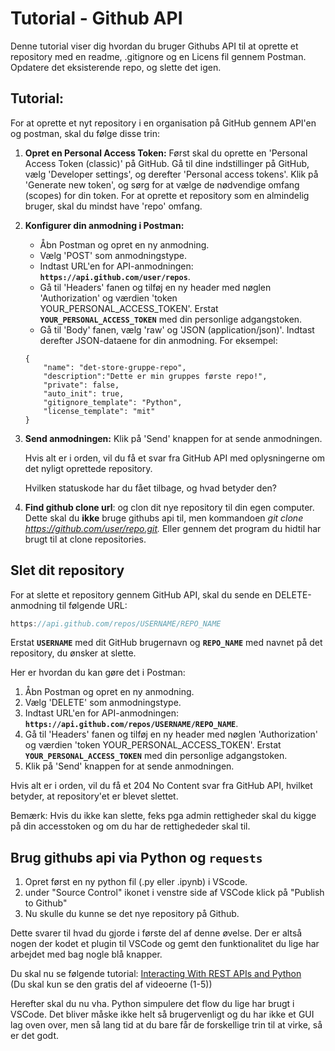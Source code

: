 # Tutorial - Github API

Denne tutorial viser dig hvordan du bruger Githubs API til at oprette et repository med en readme, .gitignore og en Licens fil gennem Postman. Opdatere det eksisterende repo, og slette det igen.

## Tutorial:

For at oprette et nyt repository i en organisation på GitHub gennem API'en og postman, skal du følge disse trin: 

1. **Opret en Personal Access Token:** Først skal du oprette en 'Personal Access Token (classic)' på GitHub. Gå til dine indstillinger på GitHub, vælg 'Developer settings', og derefter 'Personal access tokens'. 
Klik på 'Generate new token', og sørg for at vælge de nødvendige omfang (scopes) for din token. For at oprette et repository som en almindelig bruger, skal du mindst have 'repo' omfang.
2. **Konfigurer din anmodning i Postman:**
    - Åbn Postman og opret en ny anmodning.
    - Vælg 'POST' som anmodningstype.
    - Indtast URL'en for API-anmodningen: **`https://api.github.com/user/repos`**.
    - Gå til 'Headers' fanen og tilføj en ny header med nøglen 'Authorization' og værdien 
    'token YOUR_PERSONAL_ACCESS_TOKEN'. Erstat **`YOUR_PERSONAL_ACCESS_TOKEN`** med din personlige adgangstoken.
    - Gå til 'Body' fanen, vælg 'raw' og 'JSON (application/json)'. Indtast derefter JSON-dataene for din anmodning. For eksempel:
    
    ```
    {
        "name": "det-store-gruppe-repo",
        "description":"Dette er min gruppes første repo!",
        "private": false,
        "auto_init": true,
        "gitignore_template": "Python",
        "license_template": "mit"
    }
    ```

1. **Send anmodningen:** Klik på 'Send' knappen for at sende anmodningen.
    
    Hvis alt er i orden, vil du få et svar fra GitHub API med oplysningerne om det nyligt oprettede repository.
    
    Hvilken statuskode har du fået tilbage, og hvad betyder den?
    
2. **Find github clone url**: og clon dit nye repository til din egen computer. 
Dette skal du **ikke** bruge githubs api til, men kommandoen 
*git clone https://github.com/user/repo.git.*
Eller gennem det program du hidtil har brugt til at clone repositories.  

## Slet dit repository

For at slette et repository gennem GitHub API, skal du sende en DELETE-anmodning til følgende URL:

```jsx
https://api.github.com/repos/USERNAME/REPO_NAME
```

Erstat **`USERNAME`** med dit GitHub brugernavn og **`REPO_NAME`** med navnet på det repository, du ønsker at slette.

Her er hvordan du kan gøre det i Postman:

1. Åbn Postman og opret en ny anmodning.
2. Vælg 'DELETE' som anmodningstype.
3. Indtast URL'en for API-anmodningen: **`https://api.github.com/repos/USERNAME/REPO_NAME`**.
4. Gå til 'Headers' fanen og tilføj en ny header med nøglen 'Authorization' og værdien 'token YOUR_PERSONAL_ACCESS_TOKEN'. Erstat **`YOUR_PERSONAL_ACCESS_TOKEN`** med din personlige adgangstoken.
5. Klik på 'Send' knappen for at sende anmodningen.

Hvis alt er i orden, vil du få et 204 No Content svar fra GitHub API, hvilket betyder, at repository'et er blevet slettet.

Bemærk: Hvis du ikke kan slette, feks pga admin rettigheder skal du kigge på din accesstoken og om du har de rettighededer skal til.


## Brug githubs api via Python og `requests`    

1. Opret først en ny python fil (.py eller .ipynb) i VScode. 
2. under "Source Control" ikonet i venstre side af VSCode klick på "Publish to Github" 
3. Nu skulle du kunne se det nye repository på Github. 

Dette svarer til hvad du gjorde i første del af denne øvelse. Der er altså nogen der kodet et plugin til VSCode og gemt den funktionalitet du lige har arbejdet med  bag nogle blå knapper.     

Du skal nu se følgende tutorial: [Interacting With REST APIs and Python](https://realpython.com/courses/interacting-rest-apis-python/)    
(Du skal kun se den gratis del af videoerne (1-5))

Herefter skal du nu vha. Python simpulere det flow du lige har brugt i VSCode. Det bliver måske ikke helt så brugervenligt og du har ikke et GUI lag oven over, men så lang tid at du bare får de forskellige trin til at virke, så er det godt.
